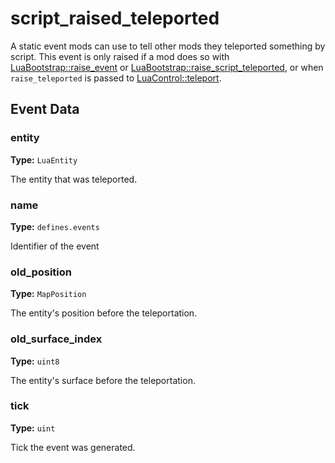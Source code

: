# script_raised_teleported

A static event mods can use to tell other mods they teleported something by script. This event is only raised if a mod does so with [LuaBootstrap::raise_event](runtime:LuaBootstrap::raise_event) or [LuaBootstrap::raise_script_teleported](runtime:LuaBootstrap::raise_script_teleported), or when `raise_teleported` is passed to [LuaControl::teleport](runtime:LuaControl::teleport).

## Event Data

### entity

**Type:** `LuaEntity`

The entity that was teleported.

### name

**Type:** `defines.events`

Identifier of the event

### old_position

**Type:** `MapPosition`

The entity's position before the teleportation.

### old_surface_index

**Type:** `uint8`

The entity's surface before the teleportation.

### tick

**Type:** `uint`

Tick the event was generated.

